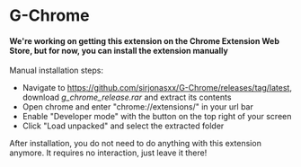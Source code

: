 # G-Chrome

#### We're working on getting this extension on the Chrome Extension Web Store, but for now, you can install the extension manually

Manual installation steps: 
* Navigate to https://github.com/sirjonasxx/G-Chrome/releases/tag/latest, download *g_chrome_release.rar* and extract its contents
* Open chrome and enter "chrome://extensions/" in your url bar
* Enable "Developer mode" with the button on the top right of your screen
* Click "Load unpacked" and select the extracted folder


After installation, you do not need to do anything with this extension anymore. It requires no interaction, just leave it there!
